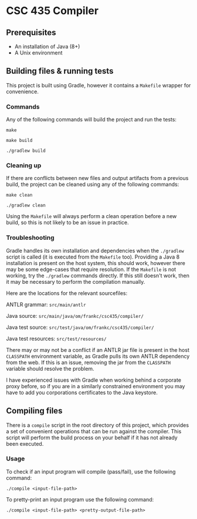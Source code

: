# CSC 435 Compiler

## Prerequisites

- An installation of Java (8+)
- A Unix environment

## Building files & running tests

This project is built using Gradle, however it contains a `Makefile` wrapper for convenience.

### Commands

Any of the following commands will build the project and run the tests:

`make`

`make build`

`./gradlew build`

### Cleaning up

If there are conflicts between new files and output artifacts from a previous build, the project can be cleaned using any of the following commands:

`make clean`

`./gradlew clean`

Using the `Makefile` will always perform a clean operation before a new build, so this is not likely to be an issue in practice.

### Troubleshooting

Gradle handles its own installation and dependencies when the `./gradlew` script is called (it is executed from the `Makefile` too). Providing a Java 8 installation is present on the host system, this should work, however there may be some edge-cases that require resolution. If the `Makefile` is not working, try the `./gradlew` commands directly. If this still doesn't work, then it may be necessary to perform the compilation manually.

Here are the locations for the relevant sourcefiles:

ANTLR grammar: `src/main/antlr`

Java source: `src/main/java/om/frankc/csc435/compiler/`

Java test source: `src/test/java/om/frankc/csc435/compiler/`

Java test resources: `src/test/resources/`

There may or may not be a conflict if an ANTLR jar file is present in the host `CLASSPATH` environment variable, as Gradle pulls its own ANTLR dependency from the web. If this is an issue, removing the jar from the `CLASSPATH` variable should resolve the problem.

I have experienced issues with Gradle when working behind a corporate proxy before, so if you are in a similarly constrained environment you may have to add you corporations certificates to the Java keystore.

## Compiling files

There is a `compile` script in the root directory of this project, which provides a set of convenient operations that can be run against the compiler. This script will perform the build process on your behalf if it has not already been executed.

### Usage

To check if an input program will compile (pass/fail), use the following command:

`./compile <input-file-path>`

To pretty-print an input program use the following command:

`./compile <input-file-path> <pretty-output-file-path>`

